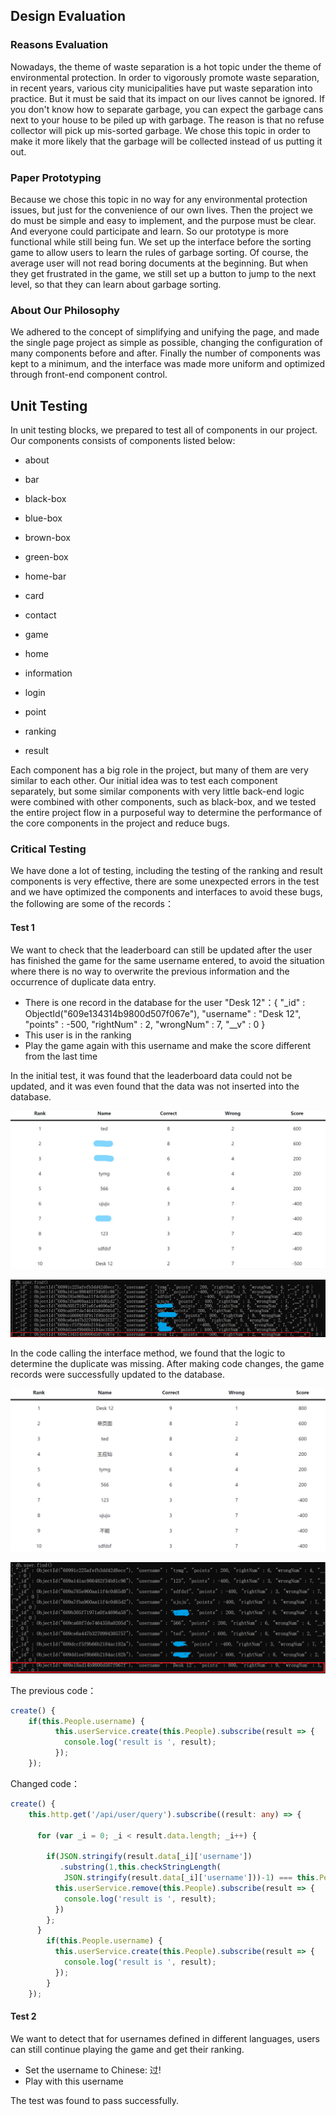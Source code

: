 ## Design Evaluation

### Reasons Evaluation

Nowadays, the theme of waste separation is a hot topic under the theme of environmental protection. In order to vigorously promote waste separation, in recent years, various city municipalities have put waste separation into practice. But it must be said that its impact on our lives cannot be ignored. If you don't know how to separate garbage, you can expect the garbage cans next to your house to be piled up with garbage. The reason is that no refuse collector will pick up mis-sorted garbage. We chose this topic in order to make it more likely that the garbage will be collected instead of us putting it out.



### Paper Prototyping

Because we chose this topic in no way for any environmental protection issues, but just for the convenience of our own lives. Then the project we do must be simple and easy to implement, and the purpose must be clear. And everyone could participate and learn. So our prototype is more functional while still being fun. We set up the interface before the sorting game to allow users to learn the rules of garbage sorting. Of course, the average user will not read boring documents at the beginning. But when they get frustrated in the game, we still set up a button to jump to the next level, so that they can learn about garbage sorting.



### About Our Philosophy 

We adhered to the concept of simplifying and unifying the page, and made the single page project as simple as possible, changing the configuration of many components before and after. Finally the number of components was kept to a minimum, and the interface was made more uniform and optimized through front-end component control.


## Unit Testing



In unit testing blocks, we prepared to test all of components in our project. Our components consists of components listed below: 

- about

- bar

- black-box

- blue-box

- brown-box

- green-box

- home-bar 

- card

- contact

- game

- home

- information 

- login

- point

- ranking

- result

  

Each component has a big role in the project, but many of them are very similar to each other. Our initial idea was to test each component separately, but some similar components with very little back-end logic were combined with other components, such as black-box, and we tested the entire project flow in a purposeful way to determine the performance of the core components in the project and reduce bugs.



### Critical Testing

We have done a lot of testing, including the testing of the ranking and result components is very effective, there are some unexpected errors in the test and we have optimized the components and interfaces to avoid these bugs, the following are some of the records：

#### Test 1

We want to check that the leaderboard can still be updated after the user has finished the game for the same username entered, to avoid the situation where there is no way to overwrite the previous information and the occurrence of duplicate data entry.

- There is one record in the database for the user "Desk 12"：{ "_id" : ObjectId("609e134314b9800d507f067e"), "username" : "Desk 12", "points" : -500, "rightNum" : 2, "wrongNum" : 7, "__v" : 0 }
- This user is in the ranking
- Play the game again with this username and make the score different from the last time



In the initial test, it was found that the leaderboard data could not be updated, and it was even found that the data was not inserted into the database. 

![ranking](../img/ranking.jpg)

![db](../img/db.png)



In the code calling the interface method, we found that the logic to determine the duplicate was missing. After making code changes, the game records were successfully updated to the database.



![ranking1](../img/ranking1.png)

![db1](../img/db1.png)



The previous code：



```ts
create() {
    if(this.People.username) {
          this.userService.create(this.People).subscribe(result => {
            console.log('result is ', result);
          });
    });
```



Changed code：



```ts
create() {
    this.http.get('/api/user/query').subscribe((result: any) => {

      for (var _i = 0; _i < result.data.length; _i++) {

        if(JSON.stringify(result.data[_i]['username'])
           .substring(1,this.checkStringLength(
            JSON.stringify(result.data[_i]['username']))-1) === this.People.username){
          this.userService.remove(this.People).subscribe(result => {
            console.log('result is ', result);
          })
        };
      }
        if(this.People.username) {
          this.userService.create(this.People).subscribe(result => {
            console.log('result is ', result);
          });
        } 
    });
```





#### Test 2

We want to detect that for usernames defined in different languages, users can still continue playing the game and get their ranking.

- Set the username to Chinese:  过!
- Play with this username

The test was found to pass successfully.



